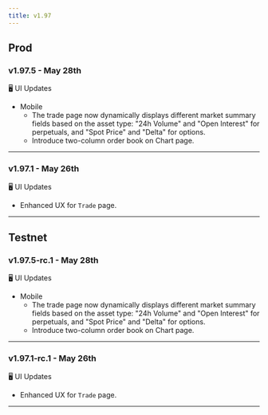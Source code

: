 ```yaml
---
title: v1.97
---
```

## Prod
### v1.97.5 - May 28th
🖥️  UI Updates
* Mobile
    * The trade page now dynamically displays different market summary fields based on the asset type: "24h Volume" and "Open Interest" for perpetuals, and "Spot Price" and "Delta" for options.
    * Introduce two-column order book on Chart page.
---
### v1.97.1 - May 26th
🖥️  UI Updates
* Enhanced UX for `Trade` page.
---

## Testnet
### v1.97.5-rc.1 - May 28th
🖥️  UI Updates
* Mobile
    * The trade page now dynamically displays different market summary fields based on the asset type: "24h Volume" and "Open Interest" for perpetuals, and "Spot Price" and "Delta" for options.
    * Introduce two-column order book on Chart page.
---
### v1.97.1-rc.1 - May 26th
🖥️  UI Updates
* Enhanced UX for `Trade` page.
---

